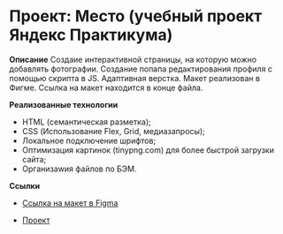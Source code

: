 # Проект: Место (учебный проект Яндекс Практикума)

**Описание**
Создаие интерактивной страницы, на которую можно добавлять фотографии. Создание попапа редактирования профиля с помощью скрипта в JS. 
Адаптивная верстка.
Макет реализован в Фигме. Ссылка на макет находится в конце файла. 


**Реализованные технологии**
* HTML (семантическая разметка);
* CSS (Использование Flex, Grid, медиазапросы);
* Локальное подключение шрифтов;
* Оптимизация картинок (tinypng.com) для более быстрой загрузки сайта;
* Организаwия файлов по БЭМ.


**Ссылки**
* [Ссылка на макет в Figma](https://www.figma.com/file/2cn9N9jSkmxD84oJik7xL7/JavaScript.-Sprint-4?node-id=0%3A1)

* [Проект](https://julpanda.github.io/mesto/index.html)
